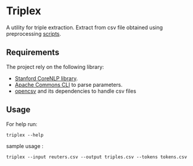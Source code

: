# Triplex

A utility for triple extraction.
 Extract from csv file obtained using preprocessing [scripts](https://github.com/semlab/tree/master/datasets). 

## Requirements 

The project rely on the following library:

* [Stanford CoreNLP library](https://github.com/stanfordnlp/CoreNLP).
* [Apache Commons CLI](https://commons.apache.org/proper/commons-cli) to parse parameters.
* [opencsv](https://opencsv.sourceforge.net/) and its dependencies to handle csv files

## Usage

For help run:

```
triplex --help
```

sample usage :

```
triplex --input reuters.csv --output triples.csv --tokens tokens.csv
```
